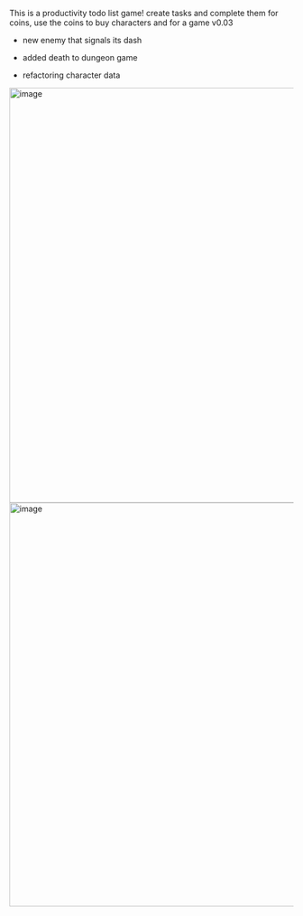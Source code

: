 This is a productivity todo list game!
create tasks and complete them for coins, use the coins to buy characters and for a game
v0.03

- new enemy that signals its dash

- added death to dungeon game

- refactoring character data

<img width="1197" height="735" alt="image" src="https://github.com/user-attachments/assets/bb2759f6-e3a3-440e-b9cf-25540846ad3c" />

<img width="1178" height="715" alt="image" src="https://github.com/user-attachments/assets/14802aeb-d131-4b7a-9ead-e4e2ee150036" />
